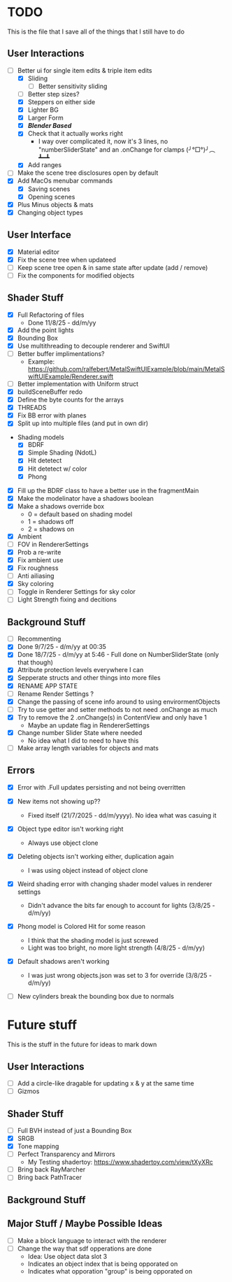 # TODO
This is the file that I save all of the things that I still have to do



## User Interactions
- [ ] Better ui for single item edits & triple item edits
    - [x] Sliding
        - [ ] Better sensitivity sliding
    - [ ] Better step sizes?
    - [x] Steppers on either side
    - [x] Lighter BG
    - [x] Larger Form
    - [x] ***Blender Based***
    - [x] Check that it actually works right
        - I way over complicated it, now it's 3 lines, no "numberSliderState" and an .onChange for clamps   (╯°□°)╯︵ ┻━┻
    - [x] Add ranges
- [ ] Make the scene tree disclosures open by default
- [x] Add MacOs menubar commands
    - [x] Saving scenes
    - [x] Opening scenes
- [x] Plus Minus objects & mats
- [x] Changing object types

## User Interface
- [x] Material editor
- [x] Fix the scene tree when updateed
- [ ] Keep scene tree open & in same state after update (add / remove)
- [ ] Fix the components for modified objects

## Shader Stuff
- [x] Full Refactoring of files
    - Done 11/8/25 - dd/m/yy
- [x] Add the point lights
- [x] Bounding Box
- [x] Use multithreading to decouple renderer and SwiftUI
- [ ] Better buffer implimentations?
    - Example: https://github.com/ralfebert/MetalSwiftUIExample/blob/main/MetalSwiftUIExample/Renderer.swift
- [ ] Better implementation with Uniform struct
- [x] buildSceneBuffer redo
- [x] Define the byte counts for the arrays
- [x] THREADS
- [x] Fix BB error with planes
- [x] Split up into multiple files (and put in own dir)
- Shading models
    - [x] BDRF
    - [x] Simple Shading (NdotL)
    - [x] Hit detetect
    - [x] Hit detetect w/ color
    - [x] Phong
- [x] Fill up the BDRF class to have a better use in the fragmentMain
- [x] Make the modelinator have a shadows boolean
- [x] Make a shadows override box
    - 0 = default based on shading model
    - 1 = shadows off
    - 2 = shadows on
- [x] Ambient
- [ ] FOV in RendererSettings
- [x] Prob a re-write
- [x] Fix ambient use
- [x] Fix roughness
- [ ] Anti ailiasing
- [x] Sky coloring
- [ ] Toggle in Renderer Settings for sky color
- [ ] Light Strength fixing and decitions

## Background Stuff
- [ ] Recommenting
 - [x] Done 9/7/25 - d/m/yy at 00:35
 - [x] Done 18/7/25 - d/m/yy at 5:46 - Full done on NumberSliderState (only that though)
- [x] Attribute protection levels everywhere I can
- [x] Sepperate structs and other things into more files
- [x] RENAME APP STATE
- [ ] Rename Render Settings ?
- [x] Change the passing of scene info around to using envirormentObjects
- [ ] Try to use getter and setter methods to not need .onChange as much
- [x] Try to remove the 2 .onChange(s) in ContentView and only have 1
    - Maybe an update flag in RendererSettings
- [x] Change number Slider State where needed
    - No idea what I did to need to have this
- [ ] Make array length variables for objects and mats

## Errors
- [x] Error with .Full updates persisting and not being overritten
- [x] New items not showing up??
    - Fixed itself (21/7/2025 - dd/m/yyyy). No idea what was casuing it
- [x] Object type editor isn't working right
    - Always use object clone
- [x] Deleting objects isn't working either, duplication again
    - I was using object instead of object clone
- [x] Weird shading error with changing shader model values in renderer settings
    - Didn't advance the bits far enough to account for lights (3/8/25 - d/m/yy)
- [x] Phong model is Colored Hit for some reason
    - I think that the shading model is just screwed 
    - Light was too bright, no more light strength (4/8/25 - d/m/yy)
- [x] Default shadows aren't working
    - I was just wrong objects.json was set to 3 for override (3/8/25 - d/m/yy)
- [ ] New cylinders break the bounding box due to normals



# Future stuff
This is the stuff in the future for ideas to mark down

## User Interactions
- [ ] Add a circle-like dragable for updating x & y at the same time
- [ ] Gizmos

## Shader Stuff
- [ ] Full BVH instead of just a Bounding Box
- [x] SRGB
- [x] Tone mapping
- [ ] Perfect Transparency and Mirrors
    - My Testing shadertoy: https://www.shadertoy.com/view/tXyXRc
- [ ] Bring back RayMarcher
- [ ] Bring back PathTracer

## Background Stuff

## Major Stuff / Maybe Possible Ideas
- [ ] Make a block language to interact with the renderer
- [ ] Change the way that sdf opperations are done
    - Idea: Use object data slot 3
    - Indicates an object index that is being opporated on
    - Indicates what opporation "group" is being opporated on
